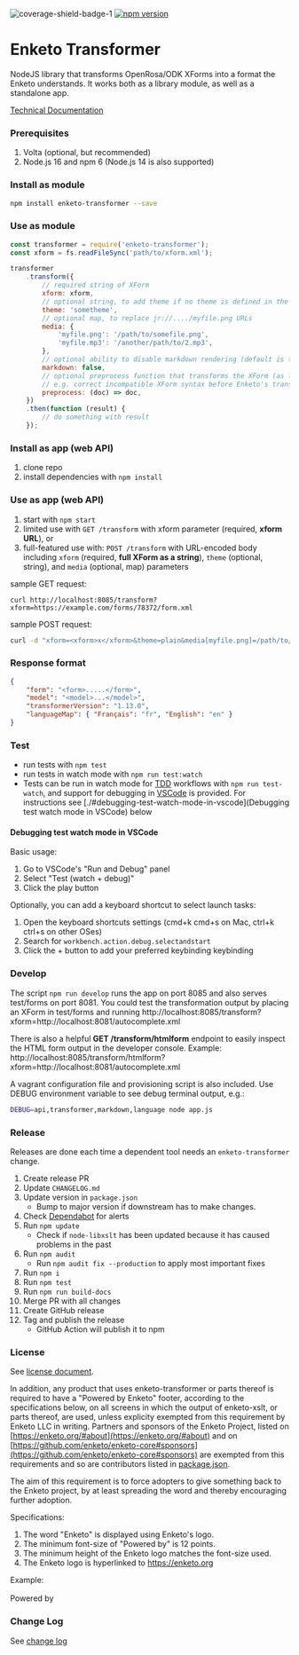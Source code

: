 ![coverage-shield-badge-1](https://img.shields.io/badge/coverage-97.86%25-brightgreen.svg)
[![npm version](https://badge.fury.io/js/enketo-transformer.svg)](http://badge.fury.io/js/enketo-transformer)

# Enketo Transformer

NodeJS library that transforms OpenRosa/ODK XForms into a format the Enketo understands. It works both as a library module, as well as a standalone app.

[Technical Documentation](https://enketo.github.io/enketo-transformer/)

### Prerequisites

1. Volta (optional, but recommended)
1. Node.js 16 and npm 6 (Node.js 14 is also supported)

### Install as module

```bash
npm install enketo-transformer --save
```

### Use as module

```js
const transformer = require('enketo-transformer');
const xform = fs.readFileSync('path/to/xform.xml');

transformer
    .transform({
        // required string of XForm
        xform: xform,
        // optional string, to add theme if no theme is defined in the XForm
        theme: 'sometheme',
        // optional map, to replace jr://..../myfile.png URLs
        media: {
            'myfile.png': '/path/to/somefile.png',
            'myfile.mp3': '/another/path/to/2.mp3',
        },
        // optional ability to disable markdown rendering (default is true)
        markdown: false,
        // optional preprocess function that transforms the XForm (as libXMLJs object) to
        // e.g. correct incompatible XForm syntax before Enketo's transformation takes place
        preprocess: (doc) => doc,
    })
    .then(function (result) {
        // do something with result
    });
```

### Install as app (web API)

1. clone repo
2. install dependencies with `npm install`

### Use as app (web API)

1. start with `npm start`
2. limited use with `GET /transform` with xform parameter (required, **xform URL**), or
3. full-featured use with: `POST /transform` with URL-encoded body including `xform` (required, **full XForm as a string**), `theme` (optional, string), and `media` (optional, map) parameters

sample GET request:

```
curl http://localhost:8085/transform?xform=https://example.com/forms/78372/form.xml
```

sample POST request:

```bash
curl -d "xform=<xform>x</xform>&theme=plain&media[myfile.png]=/path/to/somefile.png&media[this]=that" http://localhost:8085/transform
```

### Response format

```json
{
    "form": "<form>.....</form>",
    "model": "<model>...</model>",
    "transformerVersion": "1.13.0",
    "languageMap": { "Français": "fr", "English": "en" }
}
```

### Test

-   run tests with `npm test`
-   run tests in watch mode with `npm run test:watch`
-   Tests can be run in watch mode for [TDD](https://en.wikipedia.org/wiki/Test-driven_development) workflows with `npm run test-watch`, and support for debugging in [VSCode](https://code.visualstudio.com/) is provided. For instructions see [./#debugging-test-watch-mode-in-vscode](Debugging test watch mode in VSCode) below

#### Debugging test watch mode in VSCode

Basic usage:

1. Go to VSCode's "Run and Debug" panel
2. Select "Test (watch + debug)"
3. Click the play button

Optionally, you can add a keyboard shortcut to select launch tasks:

1. Open the keyboard shortcuts settings (cmd+k cmd+s on Mac, ctrl+k ctrl+s on other OSes)
2. Search for `workbench.action.debug.selectandstart`
3. Click the + button to add your preferred keybinding keybinding

### Develop

The script `npm run develop` runs the app on port 8085 and also serves test/forms on port 8081. You could test the transformation output by placing an XForm in test/forms and running
http://localhost:8085/transform?xform=http://localhost:8081/autocomplete.xml

There is also a helpful **GET /transform/htmlform** endpoint to easily inspect the HTML form output in the developer console. Example:
http://localhost:8085/transform/htmlform?xform=http://localhost:8081/autocomplete.xml

A vagrant configuration file and provisioning script is also included. Use DEBUG environment variable to see debug terminal output, e.g.:

```bash
DEBUG=api,transformer,markdown,language node app.js
```

### Release

Releases are done each time a dependent tool needs an `enketo-transformer` change.

1. Create release PR
1. Update `CHANGELOG.md`
1. Update version in `package.json`
    - Bump to major version if downstream has to make changes.
1. Check [Dependabot](https://github.com/enketo/enketo-transformer/security/dependabot) for alerts
1. Run `npm update`
    - Check if `node-libxslt` has been updated because it has caused problems in the past
1. Run `npm audit`
    - Run `npm audit fix --production` to apply most important fixes
1. Run `npm i`
1. Run `npm test`
1. Run `npm run build-docs`
1. Merge PR with all changes
1. Create GitHub release
1. Tag and publish the release
    - GitHub Action will publish it to npm

### License

See [license document](./LICENSE).

In addition, any product that uses enketo-transformer or parts thereof is required to have a "Powered by Enketo" footer, according to the specifications below, on all screens in which the output of enketo-xslt, or parts thereof, are used, unless explicity exempted from this requirement by Enketo LLC in writing. Partners and sponsors of the Enketo Project, listed on [https://enketo.org/#about](https://enketo.org/#about) and on [https://github.com/enketo/enketo-core#sponsors](https://github.com/enketo/enketo-core#sponsors) are exempted from this requirements and so are contributors listed in [package.json](./package.json).

The aim of this requirement is to force adopters to give something back to the Enketo project, by at least spreading the word and thereby encouraging further adoption.

Specifications:

1. The word "Enketo" is displayed using Enketo's logo.
2. The minimum font-size of "Powered by" is 12 points.
3. The minimum height of the Enketo logo matches the font-size used.
4. The Enketo logo is hyperlinked to https://enketo.org

Example:

Powered by <a href="https://enketo.org"><img height="16" style="height: 16px;" src="https://enketo.org/media/images/logos/enketo_bare_150x56.png" /></a>

### Change Log

See [change log](https://github.com/enketo/enketo-transformer/blob/master/CHANGELOG.md)
